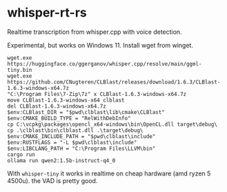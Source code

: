 # whisper-rt-rs

Realtime transcription from whisper.cpp with voice detection.

Experimental, but works on Windows 11.
Install wget from winget.

```console
wget.exe https://huggingface.co/ggerganov/whisper.cpp/resolve/main/ggml-tiny.bin
wget.exe https://github.com/CNugteren/CLBlast/releases/download/1.6.3/CLBlast-1.6.3-windows-x64.7z
"C:\Program Files\7-Zip\7z" x CLBlast-1.6.3-windows-x64.7z
move CLBlast-1.6.3-windows-x64 clblast
del CLBlast-1.6.3-windows-x64.7z
$env:CLBlast_DIR = "$pwd\clblast\lib\cmake\CLBlast"
$env:CMAKE_BUILD_TYPE = "RelWithDebInfo"
cp C:\vcpkg\packages\opencl_x64-windows\bin\OpenCL.dll target\debug\
cp .\clblast\bin\clblast.dll .\target\debug\
$env:CMAKE_INCLUDE_PATH = "$pwd\clblast\include"
$env:RUSTFLAGS = "-L $pwd\clblast\include"
$env:LIBCLANG_PATH = "C:\Program Files\LLVM\bin"
cargo run
ollama run qwen2:1.5b-instruct-q4_0
```

With `whisper-tiny` it works in realtime on cheap hardware (amd ryzen 5 4500u). the VAD is pretty good.
